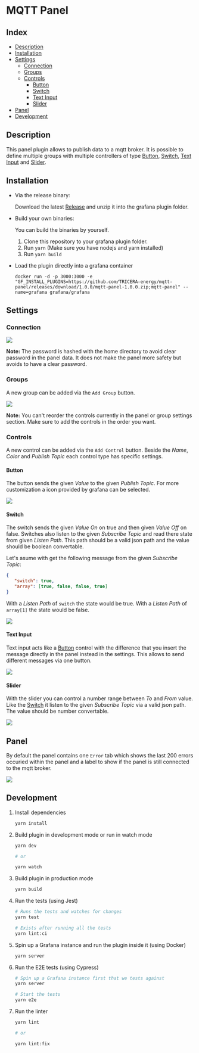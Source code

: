 # MQTT Panel

## Index

- [Description](#description)
- [Installation](#installation)
- [Settings](#settings)
   - [Connection](#connection)
   - [Groups](#groups)
   - [Controls](#controls)
      - [Button](#button)
      - [Switch](#switch)
      - [Text Input](#text-input)
      - [Slider](#slider)
- [Panel](#panel)
- [Development](#development)

## Description

This panel plugin allows to publish data to a mqtt broker. 
It is possible to define multiple groups with 
multiple controllers of type [Button](#button), [Switch](#switch),
[Text Input](#text-input) and [Slider](#slider).

## Installation

- Via the release binary:
   
   Download the latest [Release](https://github.com/TRICERA-energy/mqtt-panel/releases) and unzip it into the grafana plugin folder.

- Build your own binaries:

   You can build the binaries by yourself. 
   1. Clone this repository to your grafana plugin folder.
   2. Run `yarn` (Make sure you have nodejs and yarn installed)
   3. Run `yarn build`

- Load the plugin directly into a grafana container

   ```
   docker run -d -p 3000:3000 -e "GF_INSTALL_PLUGINS=https://github.com/TRICERA-energy/mqtt-panel/releases/download/1.0.0/mqtt-panel-1.0.0.zip;mqtt-panel" --name=grafana grafana/grafana
   ```



## Settings
### Connection

![](/doc/connection.png)

**Note:** The password is hashed with the home directory to avoid clear password in the panel data. It does not make the panel more safety but avoids to have a clear password.

### Groups

A new group can be added via the `Add Group` button.

![](/doc/group.png)

**Note:** You can't reorder the controls currently in the panel or group settings section. Make sure to add the controls in the order you want.

### Controls

A new control can be added via the `Add Control` button. Beside the *Name*, *Color* and *Publish Topic* each control type has specific settings.

#### Button

The button sends the given *Value* to the given *Publish Topic*. For more customization a icon provided by grafana can be selected.

![](/doc/button.png)

#### Switch

The switch sends the given *Value On* on true and then given *Value Off* on false. Switches also listen to the given *Subscribe Topic* and read there state from given *Listen Path*. This path should be a valid json path and the value should be boolean convertable.

Let's asume with get the following message from the given *Subscribe Topic*:

```json
{
   "switch": true,
   "array": [true, false, false, true]
}
```

With a *Listen Path* of `switch` the state would be true.
With a *Listen Path* of `array[1]` the state would be false.

![](/doc/switch.png)

#### Text Input

Text input acts like a [Button](#button) control with the difference that you insert the message directly in the panel instead in the settings. This allows to send different messages via one button.

![](/doc/text-input.png)

#### Slider

With the slider you can control a number range between *To* and *From* value. Like the [Switch](#switch) it listen to the given *Subscribe Topic* via a valid json path. The value should be number convertable.

![](/doc/slider.png)

## Panel 

By default the panel contains one `Error` tab which shows the last 200 errors occuried within the panel and a label to show if the panel is still connected to the mqtt broker.

![](/doc/panel.png)

## Development

1. Install dependencies

   ```bash
   yarn install
   ```

2. Build plugin in development mode or run in watch mode

   ```bash
   yarn dev

   # or

   yarn watch
   ```

3. Build plugin in production mode

   ```bash
   yarn build
   ```

4. Run the tests (using Jest)

   ```bash
   # Runs the tests and watches for changes
   yarn test

   # Exists after running all the tests
   yarn lint:ci
   ```

5. Spin up a Grafana instance and run the plugin inside it (using Docker)

   ```bash
   yarn server
   ```

6. Run the E2E tests (using Cypress)

   ```bash
   # Spin up a Grafana instance first that we tests against
   yarn server

   # Start the tests
   yarn e2e
   ```

7. Run the linter

   ```bash
   yarn lint

   # or

   yarn lint:fix
   ```
